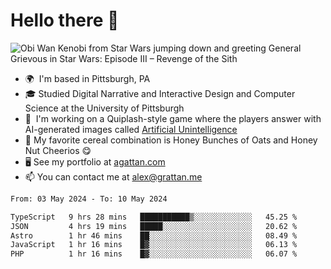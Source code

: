 <!--
**GameDog9988/GameDog9988** is a ✨ _special_ ✨ repository because its `README.md` (this file) appears on your GitHub profile.

Here are some ideas to get you started:

- 🔭 I’m currently working on ...
- 🌱 I’m currently learning ...
- 👯 I’m looking to collaborate on ...
- 🤔 I’m looking for help with ...
- 💬 Ask me about ...
- 📫 How to reach me: ...
- 😄 Pronouns: ...
- ⚡ Fun fact: ...
-->



Hello there 👋
==================================

![Obi Wan Kenobi from Star Wars jumping down and greeting General Grievous in Star Wars: Episode III – Revenge of the Sith](https://github.com/agrattan0820/agrattan0820/assets/51346343/689e56eb-29be-46a5-a079-28ea727b5f7e)


- 🌍  I'm based in Pittsburgh, PA
- 🎓  Studied Digital Narrative and Interactive Design and Computer Science at the University of Pittsburgh
- 👾  I'm working on a Quiplash-style game where the players answer with AI-generated images called [Artificial Unintelligence](https://github.com/agrattan0820/artificial-unintelligence)
- 🥣  My favorite cereal combination is Honey Bunches of Oats and Honey Nut Cheerios 😋
- 🖥️  See my portfolio at [agattan.com](http://agrattan.com/)
- 📫  You can contact me at [alex@grattan.me](mailto:alex@grattan.me)

<!--START_SECTION:waka-->

```txt
From: 03 May 2024 - To: 10 May 2024

TypeScript   9 hrs 28 mins   ███████████▒░░░░░░░░░░░░░   45.25 %
JSON         4 hrs 19 mins   █████░░░░░░░░░░░░░░░░░░░░   20.62 %
Astro        1 hr 46 mins    ██░░░░░░░░░░░░░░░░░░░░░░░   08.49 %
JavaScript   1 hr 16 mins    █▓░░░░░░░░░░░░░░░░░░░░░░░   06.13 %
PHP          1 hr 16 mins    █▓░░░░░░░░░░░░░░░░░░░░░░░   06.07 %
```

<!--END_SECTION:waka-->
